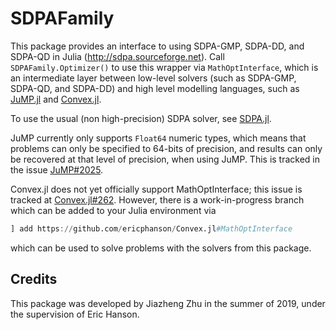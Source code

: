 # SDPAFamily

This package provides an interface to using SDPA-GMP, SDPA-DD, and SDPA-QD in
Julia (<http://sdpa.sourceforge.net>). Call `SDPAFamily.Optimizer()` to use this
wrapper via `MathOptInterface`, which is an intermediate layer between low-level
solvers (such as SDPA-GMP, SDPA-QD, and SDPA-DD) and high level modelling
languages, such as [JuMP.jl](https://github.com/JuliaOpt/JuMP.jl) and
[Convex.jl](https://github.com/JuliaOpt/Convex.jl/).

To use the usual (non high-precision) SDPA solver, see
[SDPA.jl](https://github.com/JuliaOpt/SDPA.jl).

JuMP currently only supports `Float64` numeric types, which means that problems
can only be specified to 64-bits of precision, and results can only be recovered
at that level of precision, when using JuMP. This is tracked in the issue
[JuMP#2025](https://github.com/JuliaOpt/JuMP.jl/issues/2025).

Convex.jl does not yet officially support MathOptInterface; this issue is
tracked at [Convex.jl#262](https://github.com/JuliaOpt/Convex.jl/issues/262).
However, there is a work-in-progress branch which can be added to your Julia
environment via

```julia
] add https://github.com/ericphanson/Convex.jl#MathOptInterface
```

which can be used to solve problems with the solvers from this package.

## Credits

This package was developed by Jiazheng Zhu in the summer of 2019, under the
supervision of Eric Hanson.
